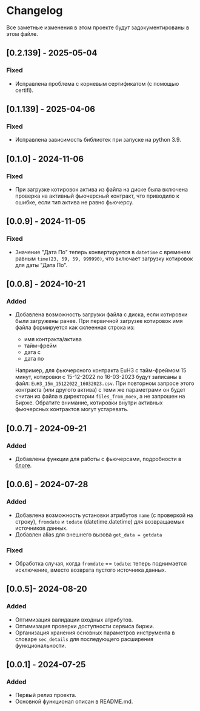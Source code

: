 # Changelog

Все заметные изменения в этом проекте будут задокументированы в этом файле.
## [0.2.139] - 2025-05-04

### Fixed
- Исправлена проблема с корневым сертификатом (с помощью certifi).

## [0.1.139] - 2025-04-06

### Fixed
- Исправлена зависимость библиотек при запуске на python 3.9.

## [0.1.0] - 2024-11-06

### Fixed
- При загрузке котировок актива из файла на диске была включена проверка на активный фьючерсный контракт, что приводило к 
ошибке, если тип актива не равно фьючерсу.
 
## [0.0.9] - 2024-11-05

### Fixed
- Значение "Дата По" теперь конвертируется в `datetime` с временем равным `time(23, 59, 59, 999990)`, что включает 
загрузку котировок для даты "Дата По".

## [0.0.8] - 2024-10-21

### Added
- Добавлена возможность загрузки файла с диска, если котировки были загружены ранее. При первичной загрузке котировок
имя файла формируется как склеенная строка из:

    - имя контракта/актива 
    - тайм-фрейм
    - дата с
    - дата по
  
    Например, для фьючерсного контракта EuH3 с тайм-фреймом 15 минут, котировки с 15-12-2022 по 16-03-2023 будут записаны в файл:
    `EuH3_15m_15122022_16032023.csv`. При повторном запросе этого контракта (или другого актива) с теми же параметрами 
    он будет считан из файла в директории `files_from_moex`, а не запрошен на Бирже. Обратите внимание, котировки 
    внутри активных фьючерсных контрактов могут устаревать.

## [0.0.7] - 2024-09-21

### Added
- Добавлены функции для работы с фьючерсами, подробности в [блоге](https://www.backtrader.ru/blog/2024/09/21/moex-futures-info/).

## [0.0.6] - 2024-07-28

### Added
- Добавлена возможность установки атрибутов `name` (с проверкой на строку), `fromdate` и `todate` (datetime.datetime) 
для возвращаемых источников данных.
- Добавлен alias для внешнего вызова `get_data = getdata`

### Fixed
- Обработка случая, когда `fromdate` == `todate`: теперь поднимается исключение, вместо возврата пустого источника данных.

## [0.0.5]- 2024-08-20

### Added
- Оптимизация валидации входных атрибутов.
- Оптимизация проверки доступности сервиса биржи.
- Организация хранения основных параметров инструмента в словаре `sec_details` для последующего расширения функциональности.


## [0.0.1] - 2024-07-25

### Added
- Первый релиз проекта.
- Основной функционал описан в README.md.


